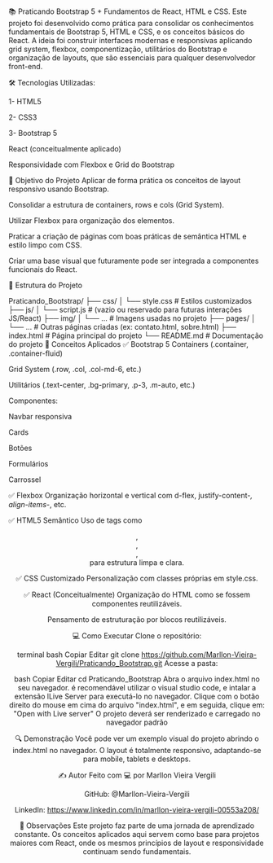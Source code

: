 📚 Praticando Bootstrap 5 + Fundamentos de React, HTML e CSS.
Este projeto foi desenvolvido como prática para consolidar os conhecimentos fundamentais de Bootstrap 5, HTML e CSS, e os conceitos básicos do React. A ideia foi construir interfaces modernas e responsivas aplicando grid system, flexbox, componentização, utilitários do Bootstrap e organização de layouts, que são essenciais para qualquer desenvolvedor front-end.

🛠️ Tecnologias Utilizadas:

1- HTML5

2- CSS3

3- Bootstrap 5

React (conceitualmente aplicado)

Responsividade com Flexbox e Grid do Bootstrap

🎯 Objetivo do Projeto
Aplicar de forma prática os conceitos de layout responsivo usando Bootstrap.

Consolidar a estrutura de containers, rows e cols (Grid System).

Utilizar Flexbox para organização dos elementos.

Praticar a criação de páginas com boas práticas de semântica HTML e estilo limpo com CSS.

Criar uma base visual que futuramente pode ser integrada a componentes funcionais do React.

📂 Estrutura do Projeto


Praticando_Bootstrap/
├── css/
│   └── style.css        # Estilos customizados
├── js/
│   └── script.js        # (vazio ou reservado para futuras interações JS/React)
├── img/
│   └── ...              # Imagens usadas no projeto
├── pages/
│   └── ...              # Outras páginas criadas (ex: contato.html, sobre.html)
├── index.html           # Página principal do projeto
└── README.md            # Documentação do projeto
🧱 Conceitos Aplicados
✅ Bootstrap 5
Containers (.container, .container-fluid)

Grid System (.row, .col, .col-md-6, etc.)

Utilitários (.text-center, .bg-primary, .p-3, .m-auto, etc.)

Componentes:

Navbar responsiva

Cards

Botões

Formulários

Carrossel

✅ Flexbox
Organização horizontal e vertical com d-flex, justify-content-*, align-items-*, etc.

✅ HTML5 Semântico
Uso de tags como <header>, <main>, <section>, <footer> para estrutura limpa e clara.

✅ CSS Customizado
Personalização com classes próprias em style.css.

✅ React (Conceitualmente)
Organização do HTML como se fossem componentes reutilizáveis.

Pensamento de estruturação por blocos reutilizáveis.

💻 Como Executar
Clone o repositório:

terminal bash
Copiar
Editar
git clone https://github.com/Marllon-Vieira-Vergili/Praticando_Bootstrap.git
Acesse a pasta:

bash
Copiar
Editar
cd Praticando_Bootstrap
Abra o arquivo index.html no seu navegador.
é recomendável utilizar o visual studio code, e intalar a extensão lLive Server para executá-lo no navegador.
Clique com o botão direito do mouse em cima do arquivo "index.html", e em seguida, clique em: "Open with Live server"
O projeto deverá ser renderizado e carregado no navegador padrão

🔍 Demonstração
Você pode ver um exemplo visual do projeto abrindo o index.html no navegador. O layout é totalmente responsivo, adaptando-se para mobile, tablets e desktops.

✍️ Autor
Feito com 💻 por Marllon Vieira Vergili

GitHub: @Marllon-Vieira-Vergili

LinkedIn: https://www.linkedin.com/in/marllon-vieira-vergili-00553a208/

📌 Observações
Este projeto faz parte de uma jornada de aprendizado constante. Os conceitos aplicados aqui servem como base para projetos maiores com React, onde os mesmos princípios de layout e responsividade continuam sendo fundamentais.
